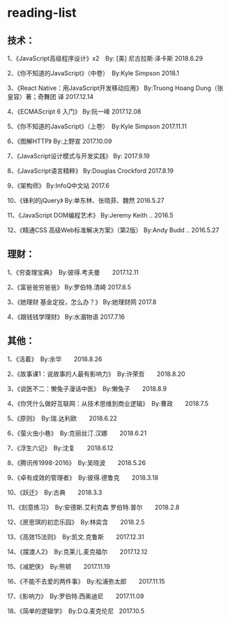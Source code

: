 # reading-list

## 技术：

1、《JavaScript高级程序设计》x2　By: [美] 尼古拉斯·泽卡斯   2018.6.29

2、《你不知道的JavaScript》（中卷）　By:Kyle Simpson  2018.1

3、《React Native：用JavaScript开发移动应用》 By:Truong Hoang Dung（张皇容）著；奇舞团 译  2017.12.14

4、《ECMAScript 6 入门》 By:阮一峰  2017.12.08

5、《你不知道的JavaScript》（上卷）　By:Kyle Simpson  2017.11.11

6、《图解HTTP》 By:上野宣  2017.10.09

7、《JavaScript设计模式与开发实践》 By:  2017.9.19

8、《JavaScript语言精粹》 By:Douglas Crockford  2017.8.19

9、《架构师》 By:InfoQ中文站  2017.6

10、《锋利的jQuery》 By:单东林、张晓菲、魏然   2016.5.27

11、《JavaScript DOM编程艺术》 By:Jeremy Keith ..   2016.5

12、《精通CSS 高级Web标准解决方案》（第2版） By:Andy Budd ..  2016.5.27


## 理财：

1、《穷查理宝典》　By:彼得.考夫曼　　2017.12.11

2、《富爸爸穷爸爸》 By:罗伯特.清崎   2017.8.5

3、《她理财 基金定投，怎么办？》 By:她理财网   2017.8

4、《跟钱钱学理财》 By:水湄物语   2017.7.16


## 其他：

1、《活着》　By:余华　　2018.8.26

2、《故事课1：说故事的人最有影响力》　By:许荣哲　　2018.8.20

3、《说医不二：懒兔子漫话中医》　By:懒兔子　　2018.8.9

4、《你凭什么做好互联网：从技术思维到商业逻辑》　By:曹政　　2018.7.5

5、《原则》　By:瑞.达利欧　　2018.6.22

6、《萤火虫小巷》　By:克丽丝汀.汉娜　　2018.6.21

7、《浮生六记》　By:沈复　　2018.6.12

8、《腾讯传1998-2016》　By:吴晓波　　2018.5.26

9、《卓有成效的管理者》　By:彼得.德鲁克　　2018.3.18

10、《跃迁》　By:古典　　2018.3.3

11、《刻意练习》　By:安德斯.艾利克森 罗伯特.普尔　　2018.2.8

12、《房思琪的初恋乐园》　By:林奕含　　2018.2.5

13、《高效15法则》　By:凯文.克鲁斯　　2017.12.31

14、《摆渡人2》　By:克莱儿.麦克福尔　　2017.12.12

15、《减肥侠》　By:熊顿　　2017.11.19

16、《不能不去爱的两件事》　By:松浦弥太郎　　2017.11.15

17、《影响力》　By:罗伯特.西奥迪尼　　2017.11.09

18、《简单的逻辑学》　By:D.Q.麦克伦尼   2017.10.5


